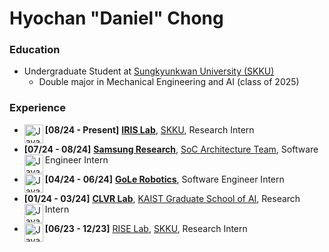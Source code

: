 # Hyochan "Daniel" Chong

### Education

- Undergraduate Student at [Sungkyunkwan University (SKKU)](https://www.skku.edu/eng/)
  - Double major in Mechanical Engineering and AI (class of 2025)

### Experience

- <b>[08/24 - Present]</b> <b>[IRIS Lab](https://iris.skku.edu/)</b>, [SKKU](https://www.skku.edu/eng/), Research Intern <img align="left" alt="Java" width="30px" src="https://styles.redditmedia.com/t5_35dnu/styles/communityIcon_ivl7mc4sk1t51.jpg?format=pjpg&s=9107d5014b160fd2ec63ecc4dcd1104b8fc2c87a" />

- <b>[07/24 - 08/24]</b> <b>[Samsung Research](https://research.samsung.com/)</b>, [SoC Architecture Team](https://research.samsung.com/soc-architecture), Software Engineer Intern <img align="left" alt="Java" width="30px" src="https://media.licdn.com/dms/image/v2/C560BAQH3lurqecHRug/company-logo_200_200/company-logo_200_200/0/1630647495008/samsungresearch_logo?e=2147483647&v=beta&t=YTDIICZuDhhvmox13h-24XG-cs9iQD8GnjvV7jqqptU" />

- **[04/24 - 06/24]** <b>[GoLe Robotics](https://www.golerobotics.com/)</b>, Software Engineer Intern <img align="left" alt="Java" width="30px" src="https://media.licdn.com/dms/image/D560BAQEria7eVs92sg/company-logo_200_200/0/1713412972434?e=2147483647&v=beta&t=zmDYZfu5agb4d0F7spWlbWe5H53KNAgrn7fwUSUXnXo" />

- **[01/24 - 03/24]** <b>[CLVR Lab](https://www.clvrai.com/)</b>, [KAIST Graduate School of AI](https://gsai.kaist.ac.kr/), Research Intern <img align="left" alt="Java" width="30px" src="https://media.licdn.com/dms/image/v2/D4E0BAQEU8YEueYObnQ/company-logo_200_200/company-logo_200_200/0/1698886509850?e=2147483647&v=beta&t=jDwTDttM_BEQfBtRuMCvSBJXXTXQnAVLgaIv-K5aoOY" />

- **[06/23 - 12/23]** [RISE Lab](https://rise.skku.edu/), [SKKU](https://www.skku.edu/eng/), Research Intern <img align="left" alt="Java" width="30px" src="https://styles.redditmedia.com/t5_35dnu/styles/communityIcon_ivl7mc4sk1t51.jpg?format=pjpg&s=9107d5014b160fd2ec63ecc4dcd1104b8fc2c87a" />